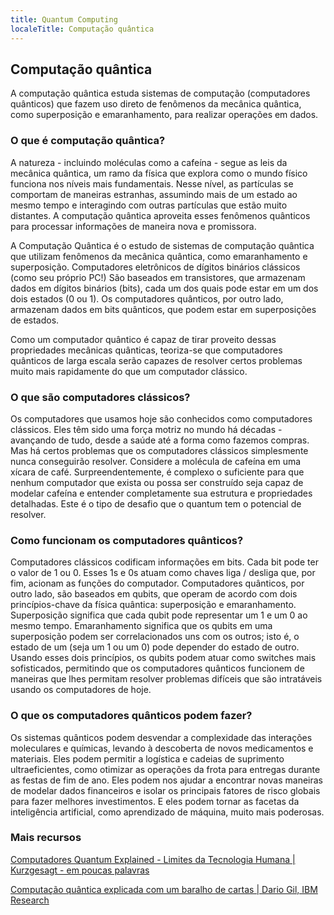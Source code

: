 ```yaml
---
title: Quantum Computing
localeTitle: Computação quântica
---
```

## Computação quântica

A computação quântica estuda sistemas de computação (computadores quânticos) que fazem uso direto de fenômenos da mecânica quântica, como superposição e emaranhamento, para realizar operações em dados.

### O que é computação quântica?

A natureza - incluindo moléculas como a cafeína - segue as leis da mecânica quântica, um ramo da física que explora como o mundo físico funciona nos níveis mais fundamentais. Nesse nível, as partículas se comportam de maneiras estranhas, assumindo mais de um estado ao mesmo tempo e interagindo com outras partículas que estão muito distantes. A computação quântica aproveita esses fenômenos quânticos para processar informações de maneira nova e promissora.

A Computação Quântica é o estudo de sistemas de computação quântica que utilizam fenômenos da mecânica quântica, como emaranhamento e superposição. Computadores eletrônicos de dígitos binários clássicos (como seu próprio PC!) São baseados em transistores, que armazenam dados em dígitos binários (bits), cada um dos quais pode estar em um dos dois estados (0 ou 1). Os computadores quânticos, por outro lado, armazenam dados em bits quânticos, que podem estar em superposições de estados.

Como um computador quântico é capaz de tirar proveito dessas propriedades mecânicas quânticas, teoriza-se que computadores quânticos de larga escala serão capazes de resolver certos problemas muito mais rapidamente do que um computador clássico.

### O que são computadores clássicos?

Os computadores que usamos hoje são conhecidos como computadores clássicos. Eles têm sido uma força motriz no mundo há décadas - avançando de tudo, desde a saúde até a forma como fazemos compras. Mas há certos problemas que os computadores clássicos simplesmente nunca conseguirão resolver. Considere a molécula de cafeína em uma xícara de café. Surpreendentemente, é complexo o suficiente para que nenhum computador que exista ou possa ser construído seja capaz de modelar cafeína e entender completamente sua estrutura e propriedades detalhadas. Este é o tipo de desafio que o quantum tem o potencial de resolver.

### Como funcionam os computadores quânticos?

Computadores clássicos codificam informações em bits. Cada bit pode ter o valor de 1 ou 0. Esses 1s e 0s atuam como chaves liga / desliga que, por fim, acionam as funções do computador. Computadores quânticos, por outro lado, são baseados em qubits, que operam de acordo com dois princípios-chave da física quântica: superposição e emaranhamento. Superposição significa que cada qubit pode representar um 1 e um 0 ao mesmo tempo. Emaranhamento significa que os qubits em uma superposição podem ser correlacionados uns com os outros; isto é, o estado de um (seja um 1 ou um 0) pode depender do estado de outro. Usando esses dois princípios, os qubits podem atuar como switches mais sofisticados, permitindo que os computadores quânticos funcionem de maneiras que lhes permitam resolver problemas difíceis que são intratáveis ​​usando os computadores de hoje.

### O que os computadores quânticos podem fazer?

Os sistemas quânticos podem desvendar a complexidade das interações moleculares e químicas, levando à descoberta de novos medicamentos e materiais. Eles podem permitir a logística e cadeias de suprimento ultraeficientes, como otimizar as operações da frota para entregas durante as festas de fim de ano. Eles podem nos ajudar a encontrar novas maneiras de modelar dados financeiros e isolar os principais fatores de risco globais para fazer melhores investimentos. E eles podem tornar as facetas da inteligência artificial, como aprendizado de máquina, muito mais poderosas.

### Mais recursos

[Computadores Quantum Explained - Limites da Tecnologia Humana | Kurzgesagt - em poucas palavras](https://www.youtube.com/watch?v=JhHMJCUmq28)

[Computação quântica explicada com um baralho de cartas | Dario Gil, IBM Research](https://www.youtube.com/watch?v=yy6TV9Dntlw)